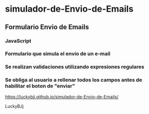 # simulador-de-Envio-de-Emails
## Formulario Envio de Emails 
### JavaScript



### Formulario que simula el envío de un e-mail
### Se realizan validaciones utilizando expresiones regulares
### Se obliga al usuario a rellenar todos los campos antes de habilitar el boton de "enviar"


https://luckybjj.github.io/simulador-de-Envio-de-Emails/


LuckyBJj
